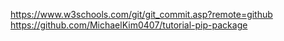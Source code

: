 https://www.w3schools.com/git/git_commit.asp?remote=github
https://github.com/MichaelKim0407/tutorial-pip-package